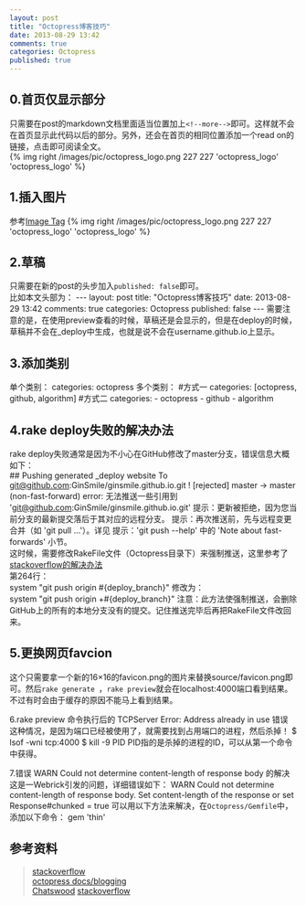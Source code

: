 ```yaml
---
layout: post
title: "Octopress博客技巧"
date: 2013-08-29 13:42
comments: true
categories: Octopress
published: true
---
```




0.首页仅显示部分
----------------------------------------
只需要在post的markdown文档里面适当位置加上`<!--more-->`即可。这样就不会在首页显示此代码以后的部分。另外，还会在首页的相同位置添加一个read on的链接，点击即可阅读全文。  
{% img right /images/pic/octopress_logo.png 227 227 'octopress_logo' 'octopress_logo' %}   

1.插入图片
--------------------------------------------
参考[Image Tag](http://octopress.org/docs/plugins/image-tag/)
    {% img right /images/pic/octopress_logo.png 227 227 'octopress_logo' 'octopress_logo' %}


<!--more-->
2.草稿
-----------------------------------
只需要在新的post的头步加入`published: false`即可。    
比如本文头部为：
    ---
    layout: post
    title: "Octopress博客技巧"
    date: 2013-08-29 13:42
    comments: true
    categories: Octopress
    published: false
    ---
需要注意的是，在使用preview查看的时候，草稿还是会显示的，但是在deploy的时候，草稿并不会在_deploy中生成，也就是说不会在username.github.io上显示。


3.添加类别
----------------------------------------------
单个类别：
    categories: octopress
多个类别：
    #方式一
    categories: [octopress, github, algorithm]
    #方式二
    categories:
    - octopress
    - github
    - algorithm




4.rake deploy失败的解决办法
----------------------------------------------------
rake deploy失败通常是因为不小心在GitHub修改了master分支，错误信息大概如下：    
    ## Pushing generated _deploy website
    To git@github.com:GinSmile/ginsmile.github.io.git
     ! [rejected]        master -> master (non-fast-forward)
    error: 无法推送一些引用到 'git@github.com:GinSmile/ginsmile.github.io.git'
    提示：更新被拒绝，因为您当前分支的最新提交落后于其对应的远程分支。
    提示：再次推送前，先与远程变更合并（如 'git pull ...'）。详见
    提示：'git push --help' 中的 'Note about fast-forwards' 小节。    
这时候，需要修改RakeFile文件（Octopress目录下）来强制推送，这里参考了[stackoverflow的解决办法](http://stackoverflow.com/questions/17609453/rake-gen-deploy-rejected-in-octopress)  
第264行：     
    system "git push origin #{deploy_branch}"
修改为：   
    system "git push origin +#{deploy_branch}"
注意：此方法使强制推送，会删除GitHub上的所有的本地分支没有的提交。记住推送完毕后再把RakeFile文件改回来。

5.更换网页favcion
---------------------------------------
这个只需要拿一个新的16×16的favicon.png的图片来替换source/favicon.png即可。然后`rake generate
`，`rake preview`就会在localhost:4000端口看到结果。不过有时会由于缓存的原因不能马上看到结果。

6.rake preview 命令执行后的 TCPServer Error: Address already in use 错误
这种情况，是因为端口已经被使用了，就需要找到占用端口的进程，然后杀掉！
    $ lsof -wni tcp:4000
    $ kill -9 PID
PID指的是杀掉的进程的ID，可以从第一个命令中获得。

7.错误 WARN  Could not determine content-length of response body 的解决
这是一Webrick引发的问题，详细错误如下：
    WARN  Could not determine content-length of response body. Set content-length of the response or set Response#chunked = true
可以用以下方法来解决，在`Octopress/Gemfile`中，添加以下命令：
    gem 'thin'

参考资料
----------------------------------
> [stackoverflow](http://stackoverflow.com/questions/17609453/rake-gen-deploy-rejected-in-octopress)     
> [octopress docs/blogging](http://octopress.org/docs/blogging/)    
> [Chatswood](http://blog.chatswood.org.uk/) 
> [stackoverflow](http://stackoverflow.com/questions/9612618/warn-could-not-determine-content-length-of-response-body-set-content-length-of)
  

